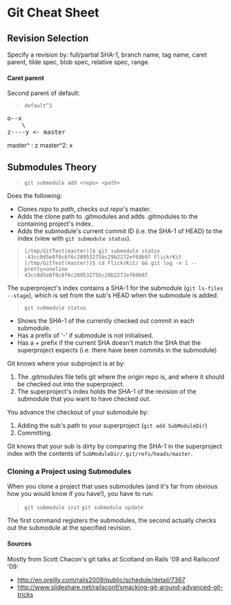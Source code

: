 Git Cheat Sheet
===============

## Revision Selection ##

Specify a revision by: full/partial SHA-1, branch name, tag name, caret parent, tilde spec, blob spec, relative spec, range.

#### Caret parent ####

Second parent of default:

> `default^2`

<pre>
o--x
    \
z----y <- master
</pre>

master^ : z
master^2: x

## Submodules Theory ##

> `git submodule add <repo> <path>`

Does the following:

* Clones _repo_ to _path_, checks out _repo_'s master.
* Adds the clone path to .gitmodules and adds .gitmodules to the containing project's index.
* Adds the submodule's current commit ID (i.e. the SHA-1 of HEAD) to the index (view with `git submodule status`).

>	`[/tmp/GitTest(master)]$ git submodule status`  
>	`-43cc0d5e8f0c6f6c20953275bc29b2272ef69b97 FlickrKit`  
>	`[/tmp/GitTest(master)]$ cd FlickrKit/ && git log -n 1 --pretty=oneline`  
>	`43cc0d5e8f0c6f6c20953275bc29b2272ef69b97`  

The superproject's index contains a SHA-1 for the submodule (`git ls-files --stage`), which is set from the sub's HEAD when the submodule is added.

>	`git submodule status`

* Shows the SHA-1 of the currently checked out commit in each submodule.
* Has a prefix of '-' if submodule is not initialised.
* Has a + prefix if the current SHA doesn't match the SHA that the superproject expects (i.e. there have been commits in the submodule)


Git knows where your subproject is at by:

1. The .gitmodules file tells git where the origin repo is, and where it should be checked out into the superproject.
2. The superproject's index holds the SHA-1 of the revision of the submodule that you want to have checked out.

You advance the checkout of your submodule by:

1. Adding the sub's path to your superproject (`git add SubModuleDir`)
2. Committing.

Git knows that your sub is dirty by comparing the SHA-1 in the superproject index with the contents of `SubModuleDir/.git/refs/heads/master`.

### Cloning a Project using Submodules ###

When you clone a project that uses submodules (and it's far from obvious how you would know if you have!), you have to run:

>	`git submodule init`
>	`git submodule update`

The first command registers the submodules, the second actually checks out the submodule at the specified revision.

#### Sources ####

Mostly from Scott Chacon's git talks at Scotland on Rails '09 and Railsconf '09:

* http://en.oreilly.com/rails2009/public/schedule/detail/7367
* http://www.slideshare.net/railsconf/smacking-git-around-advanced-git-tricks
